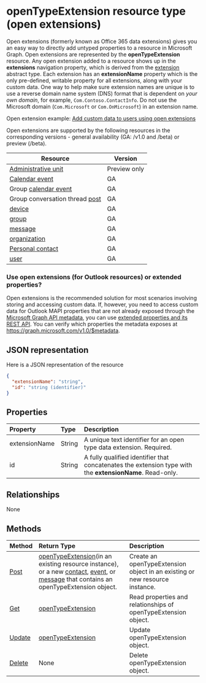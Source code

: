 # openTypeExtension resource type (open extensions) 

Open extensions (formerly known as Office 365 data extensions) gives you an easy way to directly add untyped properties to a resource in Microsoft Graph. 
Open extensions are represented by the **openTypeExtension** resource. Any open extension added to a resource shows up in the **extensions** navigation property, 
which is derived from the [extension](extension.md) abstract type.  Each extension has an **extensionName** property which is the only pre-defined, 
writable property for all extensions, along with your custom data. One way to help make sure extension names are unique is to use a reverse domain name system (DNS) 
format that is dependent on _your own domain_, for example, `Com.Contoso.ContactInfo`. Do not use the Microsoft domain (`Com.Microsoft` or `Com.OnMicrosoft`) in an extension name.

Open extension example: [Add custom data to users using open extensions](../../../concepts/extensibility_open_users.md)

Open extensions are supported by the following resources in the corresponding versions - general availability (GA: /v1.0 and /beta) or preview (/beta).

| Resource | Version |
|---------------|-------|
| [Administrative unit](administrativeunit.md)  | Preview only |
| [Calendar event](event.md) | GA |
| Group [calendar event](event.md) | GA |
| Group conversation thread [post](post.md) | GA |
| [device](device.md) | GA |
| [group](group.md) | GA |
| [message](message.md) | GA |
| [organization](organization.md) | GA |
| [Personal contact](contact.md) | GA |
| [user](user.md) | GA |



### Use open extensions (for Outlook resources) or extended properties?

Open extensions is the recommended solution for most scenarios involving storing and accessing custom data. If, however, 
you need to access custom data for Outlook MAPI properties that are not already exposed through the 
[Microsoft Graph API metadata](http://developer.microsoft.com/en-us/graph/docs/overview/call_api), you can use 
[extended properties and its REST API](extended-properties-overview.md). You can verify which properties the metadata 
exposes at https://graph.microsoft.com/v1.0/$metadata.

## JSON representation

Here is a JSON representation of the resource

<!-- {
  "blockType": "resource",
  "optionalProperties": [

  ],
  "@odata.type": "microsoft.graph.opentypeextension"
}-->

```json
{
  "extensionName": "string",
  "id": "string (identifier)"
}

```
## Properties
| Property	   | Type	|Description|
|:---------------|:--------|:----------|
|extensionName|String|A unique text identifier for an open type data extension. Required.|
|id|String| A fully qualified identifier that concatenates the extension type with the **extensionName**. Read-only.|

## Relationships
None


## Methods

| Method		   | Return Type	|Description|
|:---------------|:--------|:----------|
|[Post](../api/opentypeextension_post_opentypeextension.md) | [openTypeExtension](opentypeextension.md)(in an existing resource instance), or a new [contact](../resources/contact.md), [event](../resources/event.md), or [message](../resources/message.md) that contains an openTypeExtension object. | Create an openTypeExtension object in an existing or new resource instance.| 
|[Get](../api/opentypeextension_get.md) | [openTypeExtension](opentypeextension.md) |Read properties and relationships of openTypeExtension object.|
|[Update](../api/opentypeextension_update.md) | [openTypeExtension](opentypeextension.md)	|Update openTypeExtension object. |
|[Delete](../api/opentypeextension_delete.md) | None |Delete openTypeExtension object. |

<!-- uuid: 8fcb5dbc-d5aa-4681-8e31-b001d5168d79
2015-10-25 14:57:30 UTC -->
<!-- {
  "type": "#page.annotation",
  "description": "openTypeExtension resource",
  "keywords": "",
  "section": "documentation",
  "tocPath": ""
}-->